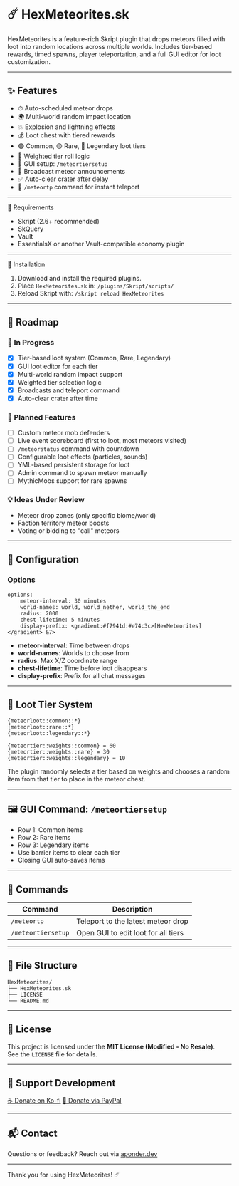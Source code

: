# ☄️ HexMeteorites.sk

HexMeteorites is a feature-rich Skript plugin that drops meteors filled with loot into random locations across multiple worlds. Includes tier-based rewards, timed spawns, player teleportation, and a full GUI editor for loot customization.

---

## ✨ Features

- ⏱ Auto-scheduled meteor drops
- 🌍 Multi-world random impact location
- 💥 Explosion and lightning effects
- 💰 Loot chest with tiered rewards
- 🟢 Common, 🟡 Rare, 🔴 Legendary loot tiers
- 🧠 Weighted tier roll logic
- 🧱 GUI setup: `/meteortiersetup`
- 📢 Broadcast meteor announcements
- ✅ Auto-clear crater after delay
- 🧭 `/meteortp` command for instant teleport

---

🔧 Requirements

- Skript (2.6+ recommended)
- SkQuery
- Vault
- EssentialsX or another Vault-compatible economy plugin

---

📁 Installation

1. Download and install the required plugins.
2. Place `HexMeteorites.sk` in:
   `/plugins/Skript/scripts/`
3. Reload Skript with:
   `/skript reload HexMeteorites`

---

## 🚧 Roadmap

### 🔨 In Progress
- [x] Tier-based loot system (Common, Rare, Legendary)
- [x] GUI loot editor for each tier
- [x] Multi-world random impact support
- [x] Weighted tier selection logic
- [x] Broadcasts and teleport command
- [x] Auto-clear crater after time

### 📝 Planned Features
- [ ] Custom meteor mob defenders
- [ ] Live event scoreboard (first to loot, most meteors visited)
- [ ] `/meteorstatus` command with countdown
- [ ] Configurable loot effects (particles, sounds)
- [ ] YML-based persistent storage for loot
- [ ] Admin command to spawn meteor manually
- [ ] MythicMobs support for rare spawns

### 💡 Ideas Under Review
- Meteor drop zones (only specific biome/world)
- Faction territory meteor boosts
- Voting or bidding to "call" meteors

---

## 🔧 Configuration

### Options

```skript
options:
    meteor-interval: 30 minutes
    world-names: world, world_nether, world_the_end
    radius: 2000
    chest-lifetime: 5 minutes
    display-prefix: <gradient:#f7941d:#e74c3c>[HexMeteorites]</gradient> &7> 
```

- **meteor-interval**: Time between drops
- **world-names**: Worlds to choose from
- **radius**: Max X/Z coordinate range
- **chest-lifetime**: Time before loot disappears
- **display-prefix**: Prefix for all chat messages

---

## 🧪 Loot Tier System

```skript
{meteorloot::common::*}
{meteorloot::rare::*}
{meteorloot::legendary::*}
```

```skript
{meteortier::weights::common} = 60
{meteortier::weights::rare} = 30
{meteortier::weights::legendary} = 10
```

The plugin randomly selects a tier based on weights and chooses a random item from that tier to place in the meteor chest.

---

## 🖼 GUI Command: `/meteortiersetup`

- Row 1: Common items
- Row 2: Rare items
- Row 3: Legendary items
- Use barrier items to clear each tier
- Closing GUI auto-saves items

---

## 📜 Commands

| Command | Description |
|--------|-------------|
| `/meteortp` | Teleport to the latest meteor drop |
| `/meteortiersetup` | Open GUI to edit loot for all tiers |

---

## 📂 File Structure

```plaintext
HexMeteorites/
├── HexMeteorites.sk
├── LICENSE
└── README.md
```

---

## 📝 License

This project is licensed under the **MIT License (Modified - No Resale)**.  
See the `LICENSE` file for details.

---

## 💖 Support Development

[☕ Donate on Ko-fi](https://ko-fi.com/aponder)
[💸 Donate via PayPal](https://www.paypal.com/donate/?business=6TUCF33LPY9K2&no_recurring=0&item_name=Development+and+Coding+Features&currency_code=USD)

---

## 📬 Contact

Questions or feedback? Reach out via [aponder.dev](mailto:aponder.dev)

---

Thank you for using HexMeteorites! ☄️

